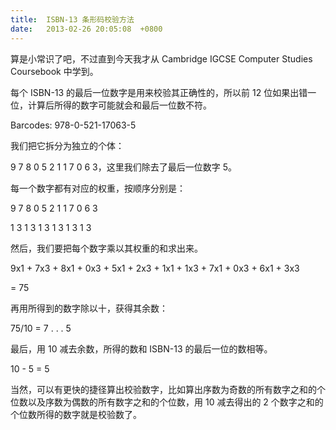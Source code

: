 ```yaml
---
title:  ISBN-13 条形码校验方法
date:   2013-02-26 20:05:08  +0800
---
```


算是小常识了吧，不过直到今天我才从 Cambridge IGCSE Computer Studies Coursebook 中学到。

每个 ISBN-13 的最后一位数字是用来校验其正确性的，所以前 12 位如果出错一位，计算后所得的数字可能就会和最后一位数不符。

Barcodes: 978-0-521-17063-5

我们把它拆分为独立的个体：

9 7 8 0 5 2 1 1 7 0 6 3，这里我们除去了最后一位数字 5。

每一个数字都有对应的权重，按顺序分别是：

9 7 8 0 5 2 1 1 7 0 6 3

1 3 1 3 1 3 1 3 1 3 1 3

然后，我们要把每个数字乘以其权重的和求出来。

9x1 + 7x3 + 8x1 + 0x3 + 5x1 + 2x3 + 1x1 + 1x3 + 7x1 + 0x3 + 6x1 + 3x3

= 75

再用所得到的数字除以十，获得其余数：

75/10 = 7 . . . 5

最后，用 10 减去余数，所得的数和 ISBN-13 的最后一位的数相等。

10 - 5 = 5

当然，可以有更快的捷径算出校验数字，比如算出序数为奇数的所有数字之和的个位数以及序数为偶数的所有数字之和的个位数，用 10 减去得出的 2 个数字之和的个位数所得的数字就是校验数了。
